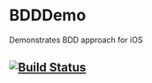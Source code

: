 # BDDDemo
Demonstrates BDD approach for iOS

[![Build Status](https://travis-ci.org/mvandervelden/BDDDemo.svg?branch=master)](https://travis-ci.org/mvandervelden/BDDDemo)
--------------

